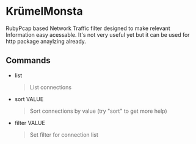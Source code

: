 KrümelMonsta
=============

RubyPcap based Network Traffic filter designed to make relevant Information easy acessable.
It's not very useful yet but it can be used for http package anaylzing already.

## Commands
*  list

   > List connections
*  sort VALUE 

   > Sort connections by value (try "sort" to get more help)
*  filter VALUE

   > Set filter for connection list
